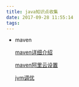 ```yaml
---
title: java知识点收集
date: 2017-09-28 11:55:14
tags:
---
```



- maven  
  
  [maven详细介绍](http://jiaxiaoxuan.top/2017/09/24/maven%E8%AF%A6%E7%BB%86%E4%BB%8B%E7%BB%8D/#more)
  

  [maven阿里云设置](http://jiaxiaoxuan.top/2017/09/24/maven%E9%98%BF%E9%87%8C%E4%BA%91%E8%AE%BE%E7%BD%AE/#more)
  
  [jvm调优](http://jiaxiaoxuan.top/2017/09/24/jvm%E8%B0%83%E4%BC%98/)